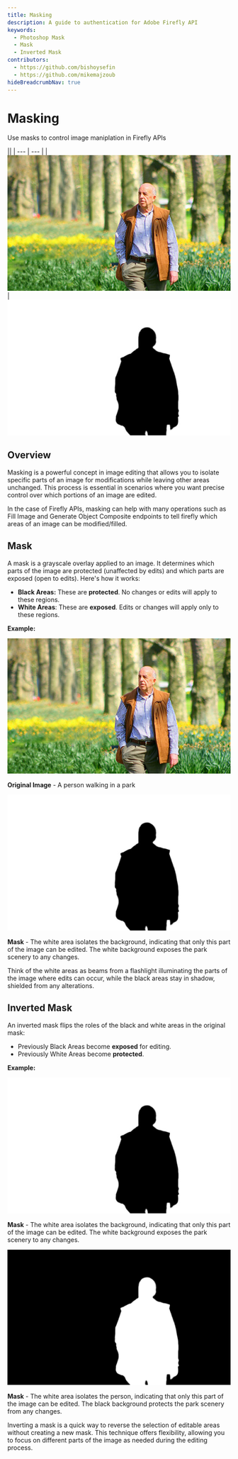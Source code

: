 ```yaml
---
title: Masking
description: A guide to authentication for Adobe Firefly API
keywords:
  - Photoshop Mask
  - Mask
  - Inverted Mask
contributors:
  - https://github.com/bishoysefin
  - https://github.com/mikemajzoub
hideBreadcrumbNav: true
---
```


# Masking 

Use masks to control image maniplation in Firefly APIs

||
| --- | --- |
| ![a picture of a person with a green scenic background](../../images/masking-concept-original.jpg) | ![a mask of a person shape with a white background](../../images/masking-concept-mask.jpg)


## Overview

Masking is a powerful concept in image editing that allows you to isolate specific parts of an image for modifications while leaving other areas unchanged. This process is essential in scenarios where you want precise control over which portions of an image are edited.

In the case of Firefly APIs, masking can help with many operations such as Fill Image and Generate Object Composite endpoints to tell firefly which areas of an image can be modified/filled. 

## Mask

A mask is a grayscale overlay applied to an image. It determines which parts of the image are protected (unaffected by edits) and which parts are exposed (open to edits). Here's how it works:

* **Black Areas:** These are **protected**. No changes or edits will apply to these regions.
* **White Areas**: These are **exposed**. Edits or changes will apply only to these regions.

**Example:**

![a picture of a person with a green scenic background](../../images/masking-concept-original.jpg)

**Original Image** - A person walking in a park

![a mask of a person shape with a white background](../../images/masking-concept-mask.jpg)

**Mask** - The white area isolates the background, indicating that only this part of the image can be edited. The white background exposes the park scenery to any changes.

Think of the white areas as beams from a flashlight illuminating the parts of the image where edits can occur, while the black areas stay in shadow, shielded from any alterations.

## Inverted Mask

An inverted mask flips the roles of the black and white areas in the original mask:

* Previously Black Areas become **exposed** for editing.
* Previously White Areas become **protected**.

**Example:**

![a mask of a person shape with a white background](../../images/masking-concept-mask.jpg)

**Mask** - The white area isolates the background, indicating that only this part of the image can be edited. The white background exposes the park scenery to any changes.

![an inverted mask of a person shape with a black background](../../images/masking-concept-inverted.png)

**Mask** - The white area isolates the person, indicating that only this part of the image can be edited. The black background protects the park scenery from any changes.

Inverting a mask is a quick way to reverse the selection of editable areas without creating a new mask. This technique offers flexibility, allowing you to focus on different parts of the image as needed during the editing process.